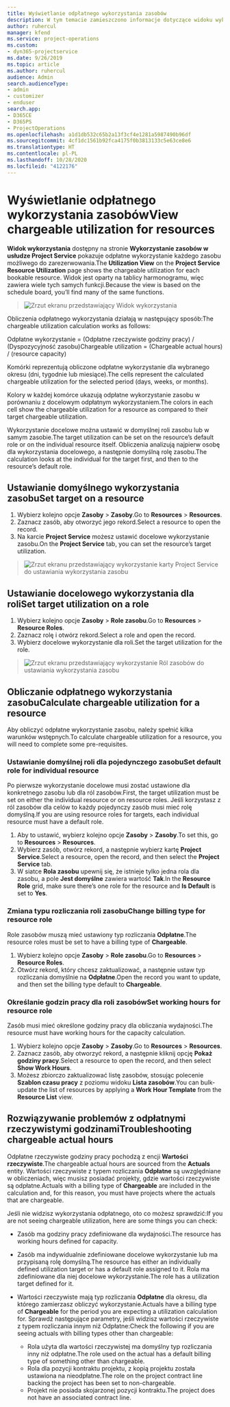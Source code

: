 ```yaml
---
title: Wyświetlanie odpłatnego wykorzystania zasobów
description: W tym temacie zamieszczono informacje dotyczące widoku wykorzystania zasobów.
author: ruhercul
manager: kfend
ms.service: project-operations
ms.custom:
- dyn365-projectservice
ms.date: 9/26/2019
ms.topic: article
ms.author: ruhercul
audience: Admin
search.audienceType:
- admin
- customizer
- enduser
search.app:
- D365CE
- D365PS
- ProjectOperations
ms.openlocfilehash: a1d1db532c65b2a13f3cf4e1281a5987490b96df
ms.sourcegitcommit: 4cf1dc1561b92fca4175f0b3813133c5e63ce8e6
ms.translationtype: HT
ms.contentlocale: pl-PL
ms.lasthandoff: 10/28/2020
ms.locfileid: "4122176"
---
```

# <a name="view-chargeable-utilization-for-resources"></a><span data-ttu-id="6d353-103">Wyświetlanie odpłatnego wykorzystania zasobów</span><span class="sxs-lookup"><span data-stu-id="6d353-103">View chargeable utilization for resources</span></span>
 
<span data-ttu-id="6d353-104">**Widok wykorzystania** dostępny na stronie **Wykorzystanie zasobów w usłudze Project Service** pokazuje odpłatne wykorzystanie każdego zasobu możliwego do zarezerwowania.</span><span class="sxs-lookup"><span data-stu-id="6d353-104">The **Utilization View** on the **Project Service Resource Utilization** page shows the chargeable utilization for each bookable resource.</span></span> <span data-ttu-id="6d353-105">Widok jest oparty na tablicy harmonogramu, więc zawiera wiele tych samych funkcji.</span><span class="sxs-lookup"><span data-stu-id="6d353-105">Because the view is based on the schedule board, you’ll find many of the same functions.</span></span>

> ![Zrzut ekranu przedstawiający Widok wykorzystania](media/FAQ-utilization-1.png)
 

<span data-ttu-id="6d353-107">Obliczenia odpłatnego wykorzystania działają w następujący sposób:</span><span class="sxs-lookup"><span data-stu-id="6d353-107">The chargeable utilization calculation works as follows:</span></span>

   <span data-ttu-id="6d353-108">Odpłatne wykorzystanie = (Odpłatne rzeczywiste godziny pracy) / (Dyspozycyjność zasobu)</span><span class="sxs-lookup"><span data-stu-id="6d353-108">Chargeable utilization = (Chargeable actual hours) / (resource capacity)</span></span>

<span data-ttu-id="6d353-109">Komórki reprezentują obliczone odpłatne wykorzystanie dla wybranego okresu (dni, tygodnie lub miesiące).</span><span class="sxs-lookup"><span data-stu-id="6d353-109">The cells represent the calculated chargeable utilization for the selected period (days, weeks, or months).</span></span>

<span data-ttu-id="6d353-110">Kolory w każdej komórce ukazują odpłatne wykorzystanie zasobu w porównaniu z docelowym odpłatnym wykorzystaniem.</span><span class="sxs-lookup"><span data-stu-id="6d353-110">The colors in each cell show the chargeable utilization for a resource as compared to their target chargeable utilization.</span></span> 

<span data-ttu-id="6d353-111">Wykorzystanie docelowe można ustawić w domyślnej roli zasobu lub w samym zasobie.</span><span class="sxs-lookup"><span data-stu-id="6d353-111">The target utilization can be set on the resource’s default role or on the individual resource itself.</span></span> <span data-ttu-id="6d353-112">Obliczenia analizują najpierw osobę dla wykorzystania docelowego, a następnie domyślną rolę zasobu.</span><span class="sxs-lookup"><span data-stu-id="6d353-112">The calculation looks at the individual for the target first, and then to the resource’s default role.</span></span>

## <a name="set-target-on-a-resource"></a><span data-ttu-id="6d353-113">Ustawianie domyślnego wykorzystania zasobu</span><span class="sxs-lookup"><span data-stu-id="6d353-113">Set target on a resource</span></span>

1. <span data-ttu-id="6d353-114">Wybierz kolejno opcje **Zasoby** \> **Zasoby**.</span><span class="sxs-lookup"><span data-stu-id="6d353-114">Go to **Resources** \> **Resources**.</span></span> 
2. <span data-ttu-id="6d353-115">Zaznacz zasób, aby otworzyć jego rekord.</span><span class="sxs-lookup"><span data-stu-id="6d353-115">Select a resource to open the record.</span></span> 
3. <span data-ttu-id="6d353-116">Na karcie **Project Service** możesz ustawić docelowe wykorzystanie zasobu.</span><span class="sxs-lookup"><span data-stu-id="6d353-116">On the **Project Service** tab, you can set the resource’s target utilization.</span></span>

> ![Zrzut ekranu przedstawiający wykorzystanie karty Project Service do ustawiania wykorzystania zasobu](media/FAQ-utilization-2.png)
 
## <a name="set-target-utilization-on-a-role"></a><span data-ttu-id="6d353-118">Ustawianie docelowego wykorzystania dla roli</span><span class="sxs-lookup"><span data-stu-id="6d353-118">Set target utilization on a role</span></span>

1. <span data-ttu-id="6d353-119">Wybierz kolejno opcje **Zasoby** \> **Role zasobu**.</span><span class="sxs-lookup"><span data-stu-id="6d353-119">Go to **Resources** \> **Resource Roles**.</span></span> 
2. <span data-ttu-id="6d353-120">Zaznacz rolę i otwórz rekord.</span><span class="sxs-lookup"><span data-stu-id="6d353-120">Select a role and open the record.</span></span> 
3. <span data-ttu-id="6d353-121">Wybierz docelowe wykorzystanie dla roli.</span><span class="sxs-lookup"><span data-stu-id="6d353-121">Set the target utilization for the role.</span></span>

> ![Zrzut ekranu przedstawiający wykorzystanie Ról zasobów do ustawiania wykorzystania zasobu](media/FAQ-utilization-3.png)
 
## <a name="calculate-chargeable-utilization-for-a-resource"></a><span data-ttu-id="6d353-123">Obliczanie odpłatnego wykorzystania zasobu</span><span class="sxs-lookup"><span data-stu-id="6d353-123">Calculate chargeable utilization for a resource</span></span>

<span data-ttu-id="6d353-124">Aby obliczyć odpłatne wykorzystanie zasobu, należy spełnić kilka warunków wstępnych.</span><span class="sxs-lookup"><span data-stu-id="6d353-124">To calculate chargeable utilization for a resource, you will need to complete some pre-requisites.</span></span> 

### <a name="set-default-role-for-individual-resource"></a><span data-ttu-id="6d353-125">Ustawianie domyślnej roli dla pojedynczego zasobu</span><span class="sxs-lookup"><span data-stu-id="6d353-125">Set default role for individual resource</span></span>

<span data-ttu-id="6d353-126">Po pierwsze wykorzystanie docelowe musi zostać ustawione dla konkretnego zasobu lub dla ról zasobów.</span><span class="sxs-lookup"><span data-stu-id="6d353-126">First, the target utilization must be set on either the individual resource or on resource roles.</span></span> <span data-ttu-id="6d353-127">Jeśli korzystasz z ról zasobów dla celów to każdy pojedynczy zasób musi mieć rolę domyślną.</span><span class="sxs-lookup"><span data-stu-id="6d353-127">If you are using resource roles for targets, each individual resource must have a default role.</span></span> 

1. <span data-ttu-id="6d353-128">Aby to ustawić, wybierz kolejno opcje **Zasoby** \> **Zasoby**.</span><span class="sxs-lookup"><span data-stu-id="6d353-128">To set this, go to **Resources** \> **Resources**.</span></span> 
2. <span data-ttu-id="6d353-129">Wybierz zasób, otwórz rekord, a następnie wybierz kartę **Project Service**.</span><span class="sxs-lookup"><span data-stu-id="6d353-129">Select a resource, open the record, and then select the **Project Service** tab.</span></span> 
3. <span data-ttu-id="6d353-130">W siatce **Rola zasobu** upewnij się, że istnieje tylko jedna rola dla zasobu, a pole **Jest domyślne** zawiera wartość **Tak**.</span><span class="sxs-lookup"><span data-stu-id="6d353-130">In the **Resource Role** grid, make sure there’s one role for the resource and **Is Default** is set to **Yes**.</span></span>
 
### <a name="change-billing-type-for-resource-role"></a><span data-ttu-id="6d353-131">Zmiana typu rozliczania roli zasobu</span><span class="sxs-lookup"><span data-stu-id="6d353-131">Change billing type for resource role</span></span>

<span data-ttu-id="6d353-132">Role zasobów muszą mieć ustawiony typ rozliczania **Odpłatne**.</span><span class="sxs-lookup"><span data-stu-id="6d353-132">The resource roles must be set to have a billing type of **Chargeable**.</span></span> 

1. <span data-ttu-id="6d353-133">Wybierz kolejno opcje **Zasoby** \> **Role zasobu**.</span><span class="sxs-lookup"><span data-stu-id="6d353-133">Go to **Resources** \> **Resource Roles**.</span></span> 
2. <span data-ttu-id="6d353-134">Otwórz rekord, który chcesz zaktualizować, a następnie ustaw typ rozliczania domyślnie na **Odpłatne**.</span><span class="sxs-lookup"><span data-stu-id="6d353-134">Open the record you want to update, and then set the billing type default to **Chargeable**.</span></span>

### <a name="set-working-hours-for-resource-role"></a><span data-ttu-id="6d353-135">Określanie godzin pracy dla roli zasobów</span><span class="sxs-lookup"><span data-stu-id="6d353-135">Set working hours for resource role</span></span>
 
<span data-ttu-id="6d353-136">Zasób musi mieć określone godziny pracy dla obliczania wydajności.</span><span class="sxs-lookup"><span data-stu-id="6d353-136">The resource must have working hours for the capacity calculation.</span></span> 

1. <span data-ttu-id="6d353-137">Wybierz kolejno opcje **Zasoby** \> **Zasoby**.</span><span class="sxs-lookup"><span data-stu-id="6d353-137">Go to **Resources** \> **Resources**.</span></span> 
2. <span data-ttu-id="6d353-138">Zaznacz zasób, aby otworzyć rekord, a następnie kliknij opcję **Pokaż godziny pracy**.</span><span class="sxs-lookup"><span data-stu-id="6d353-138">Select a resource to open the record, and then select **Show Work Hours**.</span></span> 
3. <span data-ttu-id="6d353-139">Możesz zbiorczo zaktualizować listę zasobów, stosując polecenie **Szablon czasu pracy** z poziomu widoku **Lista zasobów**.</span><span class="sxs-lookup"><span data-stu-id="6d353-139">You can bulk-update the list of resources by applying a **Work Hour Template** from the **Resource List** view.</span></span>

## <a name="troubleshooting-chargeable-actual-hours"></a><span data-ttu-id="6d353-140">Rozwiązywanie problemów z odpłatnymi rzeczywistymi godzinami</span><span class="sxs-lookup"><span data-stu-id="6d353-140">Troubleshooting chargeable actual hours</span></span>

<span data-ttu-id="6d353-141">Odpłatne rzeczywiste godziny pracy pochodzą z encji **Wartości rzeczywiste**.</span><span class="sxs-lookup"><span data-stu-id="6d353-141">The chargeable actual hours are sourced from the **Actuals** entity.</span></span> <span data-ttu-id="6d353-142">Wartości rzeczywiste z typem rozliczania **Odpłatne** są uwzględniane w obliczeniach, więc musisz posiadać projekty, gdzie wartości rzeczywiste są odpłatne.</span><span class="sxs-lookup"><span data-stu-id="6d353-142">Actuals with a billing type of **Chargeable** are included in the calculation and, for this reason, you must have projects where the actuals that are chargeable.</span></span>

<span data-ttu-id="6d353-143">Jeśli nie widzisz wykorzystania odpłatnego, oto co możesz sprawdzić:</span><span class="sxs-lookup"><span data-stu-id="6d353-143">If you are not seeing chargeable utilization, here are some things you can check:</span></span>

- <span data-ttu-id="6d353-144">Zasób ma godziny pracy zdefiniowane dla wydajności.</span><span class="sxs-lookup"><span data-stu-id="6d353-144">The resource has working hours defined for capacity.</span></span>
- <span data-ttu-id="6d353-145">Zasób ma indywidualnie zdefiniowane docelowe wykorzystanie lub ma przypisaną rolę domyślną.</span><span class="sxs-lookup"><span data-stu-id="6d353-145">The resource has either an individually defined utilization target or has a default role assigned to it.</span></span> <span data-ttu-id="6d353-146">Rola ma zdefiniowane dla niej docelowe wykorzystanie.</span><span class="sxs-lookup"><span data-stu-id="6d353-146">The role has a utilization target defined for it.</span></span>
- <span data-ttu-id="6d353-147">Wartości rzeczywiste mają typ rozliczania **Odpłatne** dla okresu, dla którego zamierzasz obliczyć wykorzystanie.</span><span class="sxs-lookup"><span data-stu-id="6d353-147">Actuals have a billing type of **Chargeable** for the period you are expecting a utilization calculation for.</span></span> <span data-ttu-id="6d353-148">Sprawdź następujące parametry, jeśli widzisz wartości rzeczywiste z typem rozliczania innym niż Odpłatne:</span><span class="sxs-lookup"><span data-stu-id="6d353-148">Check the following if you are seeing actuals with billing types other than chargeable:</span></span>

  - <span data-ttu-id="6d353-149">Rola użyta dla wartości rzeczywistej ma domyślny typ rozliczania inny niż odpłatne.</span><span class="sxs-lookup"><span data-stu-id="6d353-149">The role used on the actual has a default billing type of something other than chargeable.</span></span>
  - <span data-ttu-id="6d353-150">Rola dla pozycji kontraktu projektu, z kopią projektu została ustawiona na nieodpłatne.</span><span class="sxs-lookup"><span data-stu-id="6d353-150">The role on the project contract line backing the project has been set to non-chargeable.</span></span>
  - <span data-ttu-id="6d353-151">Projekt nie posiada skojarzonej pozycji kontraktu.</span><span class="sxs-lookup"><span data-stu-id="6d353-151">The project does not have an associated contract line.</span></span>

